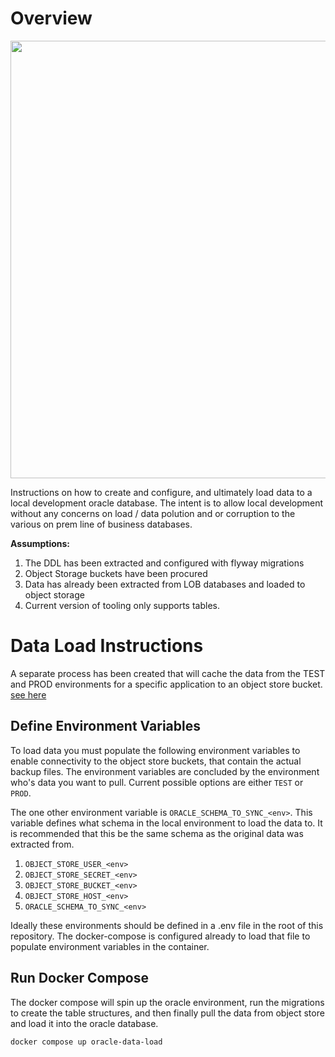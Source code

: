 # Overview

<img src="https://lh3.googleusercontent.com/pw/AP1GczMJaVEHHphmPE_w4ekcrlvD9UIGulCzzPXXIrPen7cEzwjA3CSlNLMyZMJpXrNC8ySVjEXoQra98CQSD__EQuINSi4QXiKkraBFw-1FLsV_jyKghJGFri4v9M3PKSHUeLbsgCP0Ns2GAhO0yYKAfqj6_Q=w1381-h778-s-no-gm?authuser=0" width="700px">

Instructions on how to create and configure, and ultimately load data to
a local development oracle database.  The intent is to allow  local development
without any concerns on load / data polution and or corruption to the various
on prem line of business databases.

**Assumptions:**
1. The DDL has been extracted and configured with flyway migrations
1. Object Storage buckets have been procured
1. Data has already been extracted from LOB databases and loaded to object
    storage
1. Current version of tooling only supports tables.

# Data Load Instructions

A separate process has been created that will cache the data from the TEST and
PROD environments for a specific application to an object store bucket.
[see here](./data_extract.md)


## Define Environment Variables

To load data you must populate the following environment variables to enable
connectivity to the object store buckets, that contain the actual backup
files.  The environment variables are concluded by the environment who's
data you want to pull.  Current possible options are either `TEST` or `PROD`.

The one other environment variable is `ORACLE_SCHEMA_TO_SYNC_<env>`. This
variable defines what schema in the local environment to load the data to.  It
is recommended that this be the same schema as the original data was extracted
from.

1. `OBJECT_STORE_USER_<env>`
1. `OBJECT_STORE_SECRET_<env>`
1. `OBJECT_STORE_BUCKET_<env>`
1. `OBJECT_STORE_HOST_<env>`
1. `ORACLE_SCHEMA_TO_SYNC_<env>`

Ideally these environments should be defined in a .env file in the root of this
repository.  The docker-compose is configured already to load that file to
populate environment variables in the container.

## Run Docker Compose

The docker compose will spin up the oracle environment, run the migrations to
create the table structures, and then finally pull the data from object store
and load it into the oracle database.

```docker compose up oracle-data-load```
